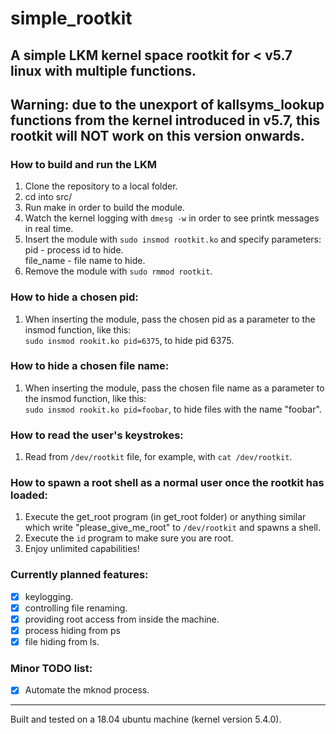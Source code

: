 # simple_rootkit
## A simple LKM kernel space rootkit for < v5.7 linux with multiple functions.
## Warning: due to the unexport of kallsyms_lookup functions from the kernel introduced in v5.7, this rootkit will NOT work on this version onwards.

### How to build and run the LKM
1. Clone the repository to a local folder.
2. cd into src/
3. Run make in order to build the module.
4. Watch the kernel logging with `dmesg -w` in order to see printk messages in real time.
5. Insert the module with `sudo insmod rootkit.ko` and specify parameters:  
   pid - process id to hide.  
   file_name - file name to hide.  
6. Remove the module with `sudo rmmod rootkit`.

### How to hide a chosen pid:
1. When inserting the module, pass the chosen pid as a parameter to the insmod function, like this:  
   `sudo insmod rookit.ko pid=6375`, to hide pid 6375.


### How to hide a chosen file name:
1. When inserting the module, pass the chosen file name as a parameter to the insmod function, like this:  
   `sudo insmod rookit.ko pid=foobar`, to hide files with the name "foobar".

### How to read the user's keystrokes:
1. Read from `/dev/rootkit` file, for example, with `cat /dev/rootkit`.

### How to spawn a root shell as a normal user once the rootkit has loaded:
1. Execute the get_root program (in get_root folder) or anything similar which write "please_give_me_root" to `/dev/rootkit` and spawns a shell.
2. Execute the `id` program to make sure you are root.
3. Enjoy unlimited capabilities!

### Currently planned features:
- [x] keylogging.
- [x] controlling file renaming.
- [x] providing root access from inside the machine.
- [x] process hiding from ps
- [x] file hiding from ls.

### Minor TODO list:
- [x] Automate the mknod process.
  
---

Built and tested on a 18.04 ubuntu machine (kernel version 5.4.0).  
